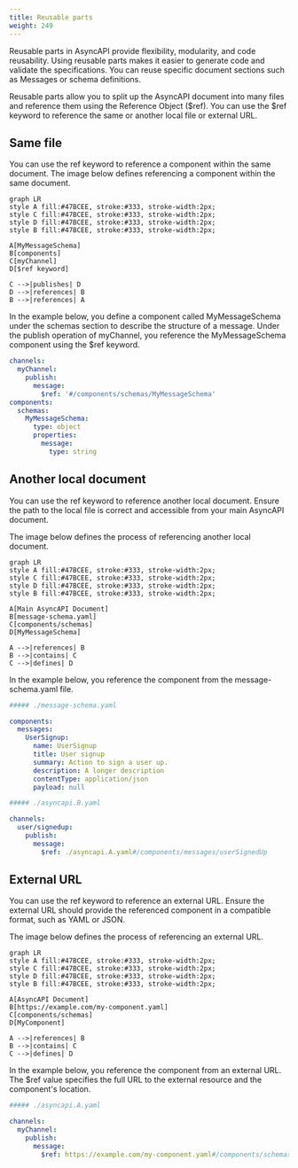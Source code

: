 ```yaml
---
title: Reusable parts
weight: 249
---
```


Reusable parts in AsyncAPI provide flexibility, modularity, and code reusability. Using reusable parts makes it easier to generate code and validate the specifications. You can reuse specific document sections such as Messages or schema definitions.

Reusable parts allow you to split up the AsyncAPI document into many files and reference them using the Reference Object ($ref). You can use the $ref keyword to reference the same or another local file or external URL.

## Same file

You can use the ref keyword to reference a component within the same document. The image below defines referencing a component within the same document.

```mermaid
graph LR
style A fill:#47BCEE, stroke:#333, stroke-width:2px;
style C fill:#47BCEE, stroke:#333, stroke-width:2px;
style D fill:#47BCEE, stroke:#333, stroke-width:2px;
style B fill:#47BCEE, stroke:#333, stroke-width:2px;

A[MyMessageSchema]
B[components]
C[myChannel]
D[$ref keyword]

C -->|publishes| D
D -->|references| B
B -->|references| A
```

In the example below, you define a component called MyMessageSchema under the schemas section to describe the structure of a message. Under the publish operation of myChannel, you reference the MyMessageSchema component using the $ref keyword.

```yaml
channels:
  myChannel:
    publish:
      message:
        $ref: '#/components/schemas/MyMessageSchema'
components:
  schemas:
    MyMessageSchema:
      type: object
      properties:
        message:
          type: string
```

## Another local document

You can use the ref keyword to reference another local document. Ensure the path to the local file is correct and accessible from your main AsyncAPI document.

The image below defines the process of referencing another local document.

```mermaid
graph LR
style A fill:#47BCEE, stroke:#333, stroke-width:2px;
style C fill:#47BCEE, stroke:#333, stroke-width:2px;
style D fill:#47BCEE, stroke:#333, stroke-width:2px;
style B fill:#47BCEE, stroke:#333, stroke-width:2px;

A[Main AsyncAPI Document]
B[message-schema.yaml]
C[components/schemas]
D[MyMessageSchema]

A -->|references| B
B -->|contains| C
C -->|defines| D
```

In the example below, you reference the component from the message-schema.yaml file.

```yaml
##### ./message-schema.yaml

components:
  messages:
    UserSignup:
      name: UserSignup
      title: User signup
      summary: Action to sign a user up.
      description: A longer description
      contentType: application/json
      payload: null
```

```yaml
##### ./asyncapi.B.yaml

channels:
  user/signedup:
    publish:
      message:
        $ref: ./asyncapi.A.yaml#/components/messages/userSignedUp
```

## External URL

You can use the ref keyword to reference an external URL. Ensure the external URL should provide the referenced component in a compatible format, such as YAML or JSON.

The image below defines the process of referencing an external URL.

```mermaid
graph LR
style A fill:#47BCEE, stroke:#333, stroke-width:2px;
style C fill:#47BCEE, stroke:#333, stroke-width:2px;
style D fill:#47BCEE, stroke:#333, stroke-width:2px;
style B fill:#47BCEE, stroke:#333, stroke-width:2px;

A[AsyncAPI Document]
B[https://example.com/my-component.yaml]
C[components/schemas]
D[MyComponent]

A -->|references| B
B -->|contains| C
C -->|defines| D
```

In the example below, you reference the component from an external URL. The $ref value specifies the full URL to the external resource and the component's location.

```yaml
##### ./asyncapi.A.yaml

channels:
  myChannel:
    publish:
      message:
        $ref: https://example.com/my-component.yaml#/components/schemas/MyComponent
```
